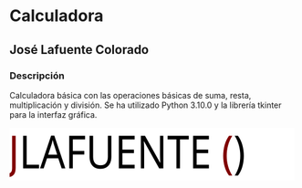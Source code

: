 # Calculadora
## José Lafuente Colorado

### Descripción
Calculadora básica con las operaciones básicas de suma, resta, multiplicación y división.
Se ha utilizado Python 3.10.0 y la librería tkinter para la interfaz gráfica.


![logo](./img/Logo_JLC.svg "logo")